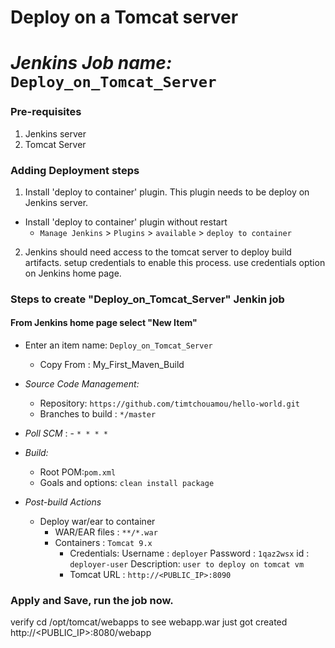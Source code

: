 # Deploy on a Tomcat server
# *Jenkins Job name:* `Deploy_on_Tomcat_Server`

### Pre-requisites

1. Jenkins server 
2. Tomcat Server 

### Adding Deployment steps

1. Install 'deploy to container' plugin. This plugin needs to be deploy on Jenkins server. 

  - Install 'deploy to container' plugin without restart  
    - `Manage Jenkins` > `Plugins` > `available` > `deploy to container`
 
2. Jenkins should need access to the tomcat server to deploy build artifacts. setup credentials to enable this process. use credentials option on Jenkins home page.

### Steps to create "Deploy_on_Tomcat_Server" Jenkin job
 #### From Jenkins home page select "New Item"
   - Enter an item name: `Deploy_on_Tomcat_Server`
     - Copy From : My_First_Maven_Build
     
   - *Source Code Management:*
      - Repository: `https://github.com/timtchouamou/hello-world.git`
      - Branches to build : `*/master`  
   - *Poll SCM* :      - `* * * *`

   - *Build:*
     - Root POM:`pom.xml`
     - Goals and options: `clean install package`

 - *Post-build Actions*
   - Deploy war/ear to container
      - WAR/EAR files : `**/*.war`
      - Containers : `Tomcat 9.x`
         - Credentials:
               Username	: `deployer`
               Password : `1qaz2wsx`
               id      :  `deployer-user`
               Description: `user to deploy on tomcat vm`
         - Tomcat URL : `http://<PUBLIC_IP>:8090`

### Apply and Save, run the job now.
verify 
cd /opt/tomcat/webapps    to see webapp.war  just got created
http://<PUBLIC_IP>:8080/webapp
